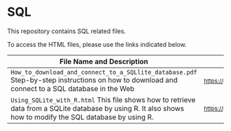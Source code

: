 # SQL

This repository contains SQL related files.

To access the HTML files, please use the links indicated below.

File Name and Description                                             | File Link   
--------------------------------------------------------------------- | ----------
<code>How_to_download_and_connect_to_a_SQLlite_database.pdf</code> Step-by-step instructions on how to download and connect to a SQL database in the Web | <sub>https://github.com/BerniHacker/SQL/blob/master/How_to_download_and_connect_to_a_SQLlite_database.pdf</sub>
<code>Using_SQLite_with_R.html</code> This file shows how to retrieve data from a SQLite database by using R. It also shows how to modify the SQL database by using R. | <sub>https://github.com/BerniHacker/SQL/blob/master/Using_SQLite_with_R.html</sub>
